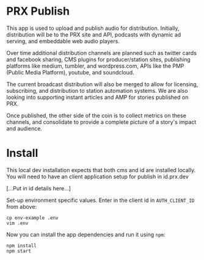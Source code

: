 # PRX Publish

This app is used to upload and publish audio for distribution.
Initially, distribution will be to the PRX site and API, podcasts with dynamic ad serving, and embeddable web audio players.

Over time additional distribution channels are planned such as twitter cards and facebook sharing, CMS plugins for producer/station sites, publishing platforms like medium, tumbler, and wordpress.com, APIs like the PMP (Public Media Platform), youtube, and soundcloud.

The current broadcast distribution will also be merged to allow for licensing, subscribing, and distribution to station automation systems. We are also looking into supporting instant articles and AMP for stories published on PRX.

Once published, the other side of the coin is to collect metrics on these channels, and consolidate to provide a complete picture of a story's impact and audience.

# Install

This local dev installation expects that both cms and id are installed locally.
You will need to have an client application setup for publish in id.prx.dev

[...Put in id details here...]

Set-up environment specific values.
Enter in the client id in `AUTH_CLIENT_ID` from above:
```
cp env-example .env
vim .env
```

Now you can install the app dependencies and run it using `npm`:
```
npm install
npm start
```
